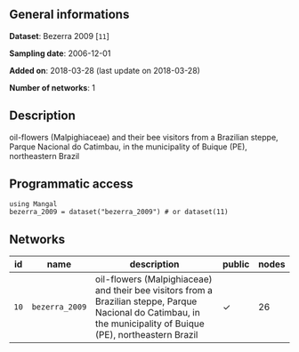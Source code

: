 ## General informations

**Dataset**: Bezerra 2009 [`11`]

**Sampling date**: 2006-12-01

**Added on**: 2018-03-28 (last update on 2018-03-28)

**Number of networks**: 1

## Description

oil-flowers (Malpighiaceae) and their bee visitors from a Brazilian steppe, Parque Nacional do Catimbau, in the municipality of Buique (PE), northeastern Brazil

## Programmatic access

    using Mangal
    bezerra_2009 = dataset("bezerra_2009") # or dataset(11)

## Networks

| id | name | description | public | nodes |
|:--:|------|-------------|--------|-------|
| `10` | `bezerra_2009` | oil-flowers (Malpighiaceae) and their bee visitors from a Brazilian steppe, Parque Nacional do Catimbau, in the municipality of Buique (PE), northeastern Brazil | ✓ | 26 |


